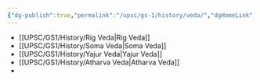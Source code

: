 ```yaml
---
{"dg-publish":true,"permalink":"/upsc/gs-1/history/veda/","dgHomeLink":true,"dgPassFrontmatter":false}
---
```


- [[UPSC/GS1/History/Rig Veda|Rig Veda]]
- [[UPSC/GS1/History/Soma Veda|Soma Veda]]
- [[UPSC/GS1/History/Yajur Veda|Yajur Veda]]
- [[UPSC/GS1/History/Atharva Veda|Atharva Veda]]
- 